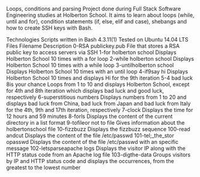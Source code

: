 Loops, conditions and parsing
Project done during Full Stack Software Engineering studies at Holberton School. It aims to learn about loops (while, until and for), condition statements (if, else, elif and case), shebangs and how to create SSH keys with Bash.

Technologies
Scripts written in Bash 4.3.11(1)
Tested on Ubuntu 14.04 LTS
Files
Filename	Description
0-RSA publickey.pub	File that stores a RSA public key to access servers via SSH
1-for holberton school	Displays Holberton School 10 times with a for loop
2-while holberton school	Displays Holberton School 10 times with a while loop
3-untilholberton school	Displays Holberton School 10 times with an until loop
4-if9say hi	Displays Holberton School 10 times and displays Hi for the 9th iteration
5-4 bad luck 8is your chance	Loops from 1 to 10 and displays Holberton School, except for 4th and 8th iteration which displays bad luck and good luck, respectively
6-superstitious numbers	Displays numbers from 1 to 20 and displays bad luck from China, bad luck from Japan and bad luck from Italy for the 4th, 9th and 17th iteration, respectively
7-clock	Displays the time for 12 hours and 59 minutes
8-forls	Displays the content of the current directory in a list format
9-tofileor not to file	Gives information about the holbertonschool file
10-fizzbuzz	Displays the fizzbuzz sequence
100-read andcut	Displays the content of the file /etc/passwd
101-tel;_the_stor opasswd	Displays the content of the file /etc/passwd with an specific message
102-letsparseapache logs	Displays the visitor IP along with the HTTP status code from an Apache log file
103-digthe-data	Groups visitors by IP and HTTP status code and displays the occurrences, from the greatest to the lowest number
